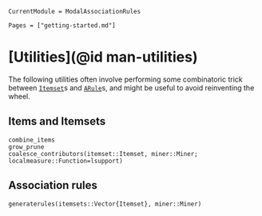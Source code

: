 ```@meta
CurrentModule = ModalAssociationRules
```

```@contents
Pages = ["getting-started.md"]
```

# [Utilities](@id man-utilities)

The following utilities often involve performing some combinatoric trick between [`Itemset`](@ref)s and [`ARule`](@ref)s, and  might be useful to avoid reinventing the wheel.

## Items and Itemsets

```@docs
combine_items
grow_prune
coalesce_contributors(itemset::Itemset, miner::Miner; localmeasure::Function=lsupport)
```

## Association rules
```@docs
generaterules(itemsets::Vector{Itemset}, miner::Miner)
```